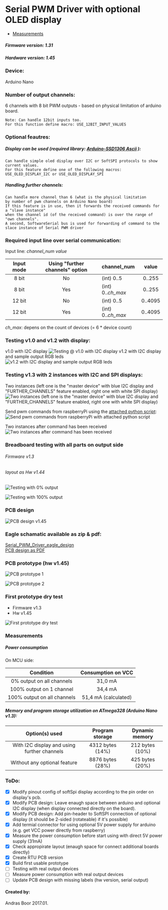 # Serial PWM Driver with optional OLED display

 - [Measurements](#measurements)

##### Firmware version: 1.31
##### Hardware version: 1.45

### Device:
Arduino Nano

### Number of output channels:
6 channels with 8 bit PWM outputs - based on physical limitation of arduino board.

    Note: Can handle 12bit inputs too.
    For this function define macro: USE_12BIT_INPUT_VALUES

### Optional feautres:

##### Display can be used (required library: [Arduino-SSD1306 Ascii](https://github.com/bbkbarbar/Arduino-SSD1306Ascii) ):
    Can handle simple oled display over I2C or SoftSPI protocols to show current values.
    For this feature define one of the following macros: USE_OLED_DISPLAY_I2C or USE_OLED_DISPLAY_SPI

##### Handling further channels:
    Can handle more channel than 6 (what is the physical limitation
    by number of pwm channels on Arduino Nano board)
    If this feature is in use, then it forwards the received commands for a "slave instance"
    when the channel id (of the received command) is over the range of "own channels".
    A second, SoftwareSerial bus is used for forwarding of command to the slace instance of Serial PWM driver


### Required input line over serial communication:
Input line: *channel_num value*

| Input mode | Using "further channels" option | channel_num       | value   |
| :--------: | :-----------------------------: | :---------------- | :-----: |
| 8 bit      | No                              | (int) 0..5        | 0..255  |
| 8 bit      | Yes                             | (int) 0..*ch_max* | 0..255  |
| 12 bit     | No                              | (int) 0..5        | 0..4095 |
| 12 bit     | Yes                             | (int) 0..*ch_max* | 0..4095 |
*ch_max*: depens on the count of devices (= 6 * device count)


### Testing v1.0 and v1.2 with display:
v1.0 with I2C display
![Testing @ v1.0 with I2C display](https://raw.githubusercontent.com/bbkbarbar/Serial_PWM_Driver_with_OLED/master/Documents/Testing_v1_0.png "v1.0 with I2C display")
v1.2 with I2C display and sample output RGB leds
![v1.2 with I2C display and sample output RGB leds](https://raw.githubusercontent.com/bbkbarbar/Serial_PWM_Driver_with_OLED/master/Documents/Breadboard_Testing_v1.2.png "v1.2 with I2C display and sample output RGB leds")

### Testing v1.3 with 2 instances with I2C and SPI displays:

Two instances (left one is the "master device" with blue I2C display and "FURTHER_CHANNELS" feature enabled, right one with white SPI display)
![Two instances (left one is the "master device" with blue I2C display and "FURTHER_CHANNELS" feature enabled, right one with white SPI display)](https://raw.githubusercontent.com/bbkbarbar/Serial_PWM_Driver_with_OLED/master/Documents/Testing_-_v1.3_with_2_instances_1.png)

Send pwm commands from raspberryPi using the [attached python script](https://github.com/bbkbarbar/Serial_PWM_Driver_with_OLED/blob/master/Testing_with_RaspberryPi/pwm_serial_12ch.py):
![Send pwm commands from raspberryPi with attached python script](https://raw.githubusercontent.com/bbkbarbar/Serial_PWM_Driver_with_OLED/master/Documents/Testing_-_Send_commands_from_Pi.png "Send pwm commands from raspberryPi with attached python script")

Two instances after command has been received
![Two instances after command has been received](https://raw.githubusercontent.com/bbkbarbar/Serial_PWM_Driver_with_OLED/master/Documents/Testing_-_v1.3_with_2_instances_2.png "Two instances after command has been received")

### Breadboard testing with all parts on output side
###### Firmware v1.3
###### layout as Hw v1.44

![Testing with 0% output](https://github.com/bbkbarbar/Serial_PWM_Driver_with_OLED/raw/master/Documents/Overall_testing/Control_12V_LED_strip_Powered_from_PI_5V_OFF.png)

![Testing with 100% output](https://github.com/bbkbarbar/Serial_PWM_Driver_with_OLED/raw/master/Documents/Overall_testing/Control_12V_LED_strip_Powered_from_PI_5V_ON.png)

### PCB design
![PCB design v1.45](https://raw.githubusercontent.com/bbkbarbar/Serial_PWM_Driver_with_OLED/master/Documents/PCB_design_1.45.png)

### Eagle schamatic available as zip & pdf:
[Serial_PWM_Driver_eagle_design](https://github.com/bbkbarbar/Serial_PWM_Driver_with_OLED/blob/master/Schematic_designs/Eagle_designs/Serial_PWM_driver_-_Eagle_desing.zip)
<br>[PCB design as PDF](https://github.com/bbkbarbar/Serial_PWM_Driver_with_OLED/raw/master/Schematic_designs/Eagle_designs/PCB_design_v1.45_bottom.pdf)

### PCB prototype (hw v1.45)
![PCB prototype 1](https://github.com/bbkbarbar/Serial_PWM_Driver_with_OLED/raw/master/Documents/Board_prototype/pcb_prototype_1.png)

![PCB prototype 2](https://github.com/bbkbarbar/Serial_PWM_Driver_with_OLED/raw/master/Documents/Board_prototype/pcb_prototype_2.png)

### First prototype dry test
 - Firmware v1.3
 - Hw v1.45

![First prototype dry test](https://github.com/bbkbarbar/Serial_PWM_Driver_with_OLED/raw/master/Documents/Overall_testing/Prototype_dry_test.png)


### <a name="measurements"> Measurements </a>

##### Power consumption
On MCU side:

| Condition                   | Consumption on VCC    |
| :-------------------------: | :-------------------: |
| 0% output on all channels   | 31,0 mA               |
| 100% output on 1 channel    | 34,4 mA               |
| 100% output on all channels | 51,4 mA (calculated)  |

##### Memory and program storage utilization on ATmega328 (Arduino Nano v1.3):

| Option(s) used                              | Program storage  | Dynamic memory  |
| :-----------------------------------------: | :--------------: | :-------------: |
| With I2C display and using further channels | 4312 bytes (14%) | 212 bytes (10%) |
| Without any optional feature                | 8876 bytes (28%) | 425 bytes (20%) |



### ToDo:
 - [x] Modify pinout config of softSpi display according to the pin order on display's pcb.
 - [x] Modify PCB design: Leave enaugh space between arduino and optional I2C display (when display connected directly on the board).
 - [X] Modify PCB design: Add pin-header to SoftSPI connection of optional display (it should be 2-sided (rotateable) if it's possible)
 - [X] Add termial connector for using optional 5V power supply for arduino (e.g. get VCC power directly from raspberry)
 - [X] Measure the power consumption before start using with direct 5V power supply (31mA)
 - [X] Check appropirate layout (enaugh space for connect additional boards directly)
 - [X] Create RTU PCB version
 - [X] Build first usable prototype
 - [ ] Testing with real output devices
 - [ ] Measure power consumption with real output devices
 - [ ] Update PCB design with missing labels (hw version, serial output)

#### Created by:
Andras Boor
2017.01.
